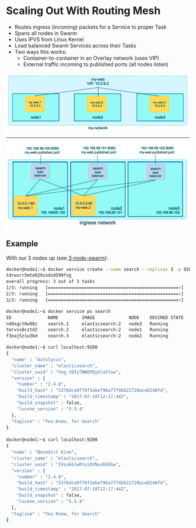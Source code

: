 # Scaling Out With Routing Mesh

- Routes ingress (incoming) packets for a Service to proper Task
- Spans all nodes in Swarm
- Uses IPVS from Linux Kernel
- Load balanced Swarm Services across their Tasks
- Two ways this works:
  - Container-to-container in an Overlay network (uses VIP)
  - External traffic incoming to published ports (all nodes listen)

![VIP](../images/vip.png)

---

![Swarm load balancer](../images/swarm-load-balancer.png)

## Example

With our 3 nodes up (see [3-node-swarm](3-node-swarm.md)):

```bash
docker@node1:~$ docker service create --name search --replicas 3 -p 9200:9200 elasticsearch:2
tdrwxrr5mte029zodsd599fxg
overall progress: 3 out of 3 tasks
1/3: running   [==================================================>]
2/3: running   [==================================================>]
3/3: running   [==================================================>]
```

```bash
docker@node1:~$ docker service ps search
ID              NAME         IMAGE             NODE    DESIRED STATE     CURRENT STATE
n49xgct0w98z    search.1     elasticsearch:2   node3   Running           Running 3 minutes ago
tmrvvs8cztd2    search.2     elasticsearch:2   node1   Running           Running 3 minutes ago
f3eaj5ziw3bd    search.3     elasticsearch:2   node2   Running           Running 3 minutes ago
```

```bash
docker@node1:~$ curl localhost:9200
{
  "name" : "Autolycus",
  "cluster_name" : "elasticsearch",
  "cluster_uuid" : "hxg_tDIyTWWGPQyUluFtsw",
  "version" : {
    "number" : "2.4.6",
    "build_hash" : "5376dca9f70f3abef96a77f4bb22720ace8240fd",
    "build_timestamp" : "2017-07-18T12:17:44Z",
    "build_snapshot" : false,
    "lucene_version" : "5.5.4"
  },
  "tagline" : "You Know, for Search"
}

docker@node1:~$ curl localhost:9200
{
  "name" : "Benedict Kine",
  "cluster_name" : "elasticsearch",
  "cluster_uuid" : "IVsuk61wRtuiOVNusEE8Gw",
  "version" : {
    "number" : "2.4.6",
    "build_hash" : "5376dca9f70f3abef96a77f4bb22720ace8240fd",
    "build_timestamp" : "2017-07-18T12:17:44Z",
    "build_snapshot" : false,
    "lucene_version" : "5.5.4"
  },
  "tagline" : "You Know, for Search"
}
```

